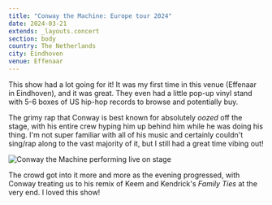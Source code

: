 ```yaml
---
title: "Conway the Machine: Europe tour 2024"
date: 2024-03-21
extends: _layouts.concert
section: body
country: The Netherlands
city: Eindhoven
venue: Effenaar
---
```


This show had a lot going for it! It was my first time in this venue (Effenaar in Eindhoven), and it was great. They even
had a little pop-up vinyl stand with 5-6 boxes of US hip-hop records to browse and potentially buy.

The grimy rap that Conway is best known for absolutely _oozed_ off the stage, with his entire crew hyping him up behind
him while he was doing his thing. I'm not super familiar with all of his music and certainly couldn't sing/rap along to
the vast majority of it, but I still had a great time vibing out! 

![Conway the Machine performing live on stage](/assets/images/concerts/conway-the-machine.jpg)

The crowd got into it more and more as the evening progressed, with Conway treating us to his remix of Keem and Kendrick's
_Family Ties_ at the very end. I loved this show!
